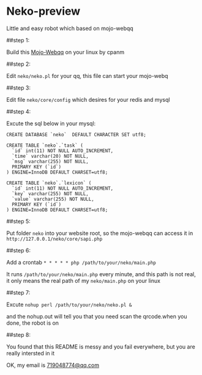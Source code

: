 # Neko-preview
Little and easy robot which based on mojo-webqq

##step 1:

Build this [Mojo-Webqq](https://github.com/sjdy521/Mojo-Webqq) on your linux by cpanm


##step 2:

Edit `neko/neko.pl` for your qq, this file can start your mojo-webq


##step 3:

Edit file `neko/core/config` which desires for your redis and mysql


##step 4:

Excute the sql below in your mysql:

    CREATE DATABASE `neko`  DEFAULT CHARACTER SET utf8;

    CREATE TABLE `neko`.`task` (
      `id` int(11) NOT NULL AUTO_INCREMENT, 
      `time` varchar(20) NOT NULL, 
      `msg` varchar(255) NOT NULL, 
      PRIMARY KEY (`id`)
    ) ENGINE=InnoDB DEFAULT CHARSET=utf8;

    CREATE TABLE `neko`.`lexicon` (
      `id` int(11) NOT NULL AUTO_INCREMENT, 
      `key` varchar(255) NOT NULL, 
      `value` varchar(255) NOT NULL, 
      PRIMARY KEY (`id`)
    ) ENGINE=InnoDB DEFAULT CHARSET=utf8;


##step 5:

Put folder `neko` into your website root, so the mojo-webqq can access it in `http://127.0.0.1/neko/core/sapi.php`


##step 6:

Add a crontab `* * * * * php /path/to/your/neko/main.php`

It runs `/path/to/your/neko/main.php` every minute, and this path is not real, it only means the real path of my `neko/main.php` on your linux


##step 7:

Excute `nohup perl /path/to/your/neko/neko.pl &`

and the nohup.out will tell you that you need scan the qrcode.when you done, the robot is on


##step 8:

You found that this README is messy and you fail everywhere, but you are really intersted in it

OK, my email is 719048774@qq.com